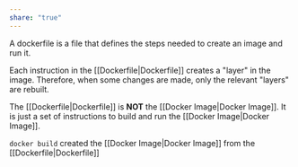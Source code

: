 ```yaml
---
share: "true"
---
```


A dockerfile is a file that defines the steps needed to create an image and run it. 

Each instruction in the [[Dockerfile|Dockerfile]] creates a "layer" in the image. 
Therefore, when some changes are made, only the relevant "layers" are rebuilt. 

The [[Dockerfile|Dockerfile]] is **NOT** the [[Docker Image|Docker Image]]. It is just a set of instructions to build and run the [[Docker Image|Docker Image]]. 

`docker build` created the [[Docker Image|Docker Image]] from the [[Dockerfile|Dockerfile]]